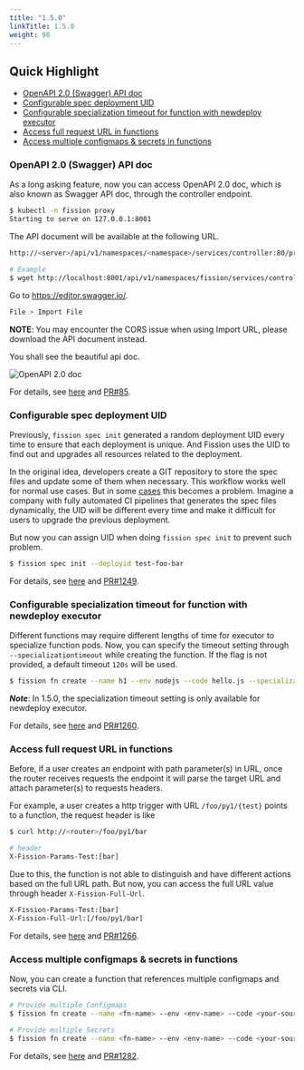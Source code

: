 ```yaml
---
title: "1.5.0"
linkTitle: 1.5.0
weight: 98
---
```


## Quick Highlight

* [OpenAPI 2.0 (Swagger) API doc](#openapi-2-0-swagger-api-doc)
* [Configurable spec deployment UID](#configurable-spec-deployment-uid)
* [Configurable specialization timeout for function with newdeploy executor](#configurable-specialization-timeout-for-function-with-newdeploy-executor)
* [Access full request URL in functions](#access-full-request-url-in-functions)
* [Access multiple configmaps & secrets in functions](#go-module-support-for-go-environment)

### OpenAPI 2.0 (Swagger) API doc  

As a long asking feature, now you can access OpenAPI 2.0 doc, which is also known as Swagger API doc, through the controller endpoint.

```bash
$ kubectl -n fission proxy
Starting to serve on 127.0.0.1:8001
```

The API document will be available at the following URL.

```bash
http://<server>/api/v1/namespaces/<namespace>/services/controller:80/proxy/v2/apidocs.json

# Example
$ wget http://localhost:8001/api/v1/namespaces/fission/services/controller:80/proxy/v2/apidocs.json
```

Go to <https://editor.swagger.io/>.

```bash
File > Import File
```

**NOTE**: You may encounter the CORS issue when using Import URL, please download the API document instead.

You shall see the beautiful api doc.

![OpenAPI 2.0 doc](../assets/1.5.0/openapi.png)

For details, see [here](https://github.com/fission/fission/issues/1245) and [PR#85](https://github.com/fission/fission/pull/85).

### Configurable spec deployment UID

Previously, `fission spec init` generated a random deployment UID every time to ensure that each deployment is unique.
And Fission uses the UID to find out and upgrades all resources related to the deployment.

In the original idea, developers create a GIT repository to store the spec files and update some of them when necessary.
This workflow works well for normal use cases.
But in some [cases](https://github.com/fission/fission/issues/1232#issuecomment-511289934) this becomes a problem.
Imagine a company with fully automated CI pipelines that generates the spec files dynamically, the UID will be different every time and make it difficult for users to upgrade the previous deployment.

But now you can assign UID when doing `fission spec init` to prevent such problem.

```bash
$ fission spec init --deployid test-foo-bar
```

For details, see [here](https://github.com/fission/fission/issues/1232) and [PR#1249](https://github.com/fission/fission/pull/1249).

### Configurable specialization timeout for function with newdeploy executor

Different functions may require different lengths of time for executor to specialize function pods.
Now, you can specify the timeout setting through `--specializationtimeout` while creating the function.
If the flag is not provided, a default timeout `120s` will be used.

```bash
$ fission fn create --name h1 --env nodejs --code hello.js --specializationtimeout 100 --executor newdeploy
```

***Note***: In 1.5.0, the specialization timeout setting is only available for newdeploy executor.

For details, see [here](https://github.com/fission/fission/issues/1213) and [PR#1260](https://github.com/fission/fission/pull/1260).

### Access full request URL in functions

Before, if a user creates an endpoint with path parameter(s) in URL, once the router receives requests the endpoint it will parse the target URL and attach parameter(s) to requests headers.

For example, a user creates a http trigger with URL `/foo/py1/{test}` points to a function, the request header is like

```bash
$ curl http://<router>/foo/py1/bar

# header
X-Fission-Params-Test:[bar]
```

Due to this, the function is not able to distinguish and have different actions based on the full URL path.
But now, you can access the full URL value through header `X-Fission-Full-Url`.

```bash
X-Fission-Params-Test:[bar]
X-Fission-Full-Url:[/foo/py1/bar]
```

For details, see [here](https://github.com/fission/fission/issues/1153) and [PR#1266](https://github.com/fission/fission/pull/1266).

### Access multiple configmaps & secrets in functions

Now, you can create a function that references multiple configmaps and secrets via CLI.

```bash
# Provide multiple Configmaps
$ fission fn create --name <fn-name> --env <env-name> --code <your-source> --configmap <configmap-one> --configmap <configmap-two>

# Provide multiple Secrets
$ fission fn create --name <fn-name> --env <env-name> --code <your-source> --secret <secret-one> --secret <secret-two>
```

For details, see [here](https://github.com/fission/fission/issues/1055) and [PR#1282](https://github.com/fission/fission/pull/1282).
